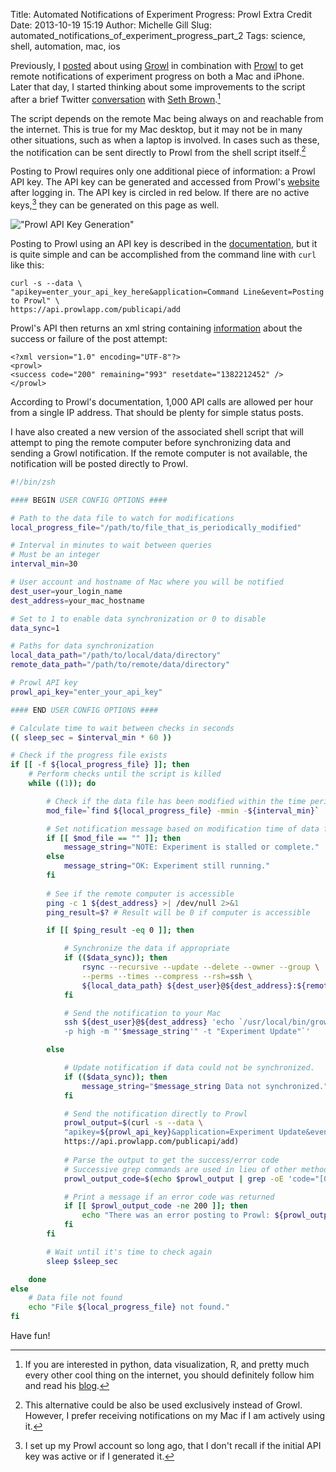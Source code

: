 Title: Automated Notifications of Experiment Progress: Prowl Extra Credit
Date: 2013-10-19 15:19
Author: Michelle Gill
Slug: automated_notifications_of_experiment_progress_part_2
Tags: science, shell, automation, mac, ios


Previously, I [posted](http://modernscientist.com/posts/2013/2013-10-12-automated_notifications_of_experiment_progress/) about using [Growl](http://growl.info/) in combination with [Prowl](http://www.prowlapp.com/) to get remote notifications of experiment progress on both a Mac and iPhone. Later that day, I started thinking about some improvements to the script after a brief Twitter [conversation](https://twitter.com/modernscientist/status/389159633753210880) with [Seth Brown](https://twitter.com/DrBunsen).[^follow] 

The script depends on the remote Mac being always on and reachable from the internet. This is true for my Mac desktop, but it may not be in many other situations, such as when a laptop is involved. In cases such as these, the notification can be sent directly to Prowl from the shell script itself.[^alt] 

Posting to Prowl requires only one additional piece of information: a Prowl API key. The API key can be generated and accessed from Prowl's [website](https://www.prowlapp.com/api_settings.php) after logging in. The API key is circled in red below. If there are no active keys,[^api] they can be generated on this page as well.

!["Prowl API Key Generation"][image1]

Posting to Prowl using an API key is described in the [documentation](http://www.prowlapp.com/api.php), but it is quite simple and can be accomplished from the command line with `curl` like this:

```text
curl -s --data \
"apikey=enter_your_api_key_here&application=Command Line&event=Posting to Prowl" \
https://api.prowlapp.com/publicapi/add
```

Prowl's API then returns an xml string containing [information](http://www.prowlapp.com/api.php#return) about the success or failure of the post attempt:

```text
<?xml version="1.0" encoding="UTF-8"?>
<prowl>
<success code="200" remaining="993" resetdate="1382212452" />
</prowl>
```

According to Prowl's documentation, 1,000 API calls are allowed per hour from a single IP address. That should be plenty for simple status posts.

I have also created a new version of the associated shell script that will attempt to ping the remote computer before synchronizing data and sending a Growl notification. If the remote computer is not available, the notification will be posted directly to Prowl.

```bash
#!/bin/zsh

#### BEGIN USER CONFIG OPTIONS ####

# Path to the data file to watch for modifications
local_progress_file="/path/to/file_that_is_periodically_modified"

# Interval in minutes to wait between queries
# Must be an integer
interval_min=30

# User account and hostname of Mac where you will be notified
dest_user=your_login_name
dest_address=your_mac_hostname

# Set to 1 to enable data synchronization or 0 to disable
data_sync=1

# Paths for data synchronization
local_data_path="/path/to/local/data/directory"
remote_data_path="/path/to/remote/data/directory"

# Prowl API key
prowl_api_key="enter_your_api_key"

#### END USER CONFIG OPTIONS ####

# Calculate time to wait between checks in seconds
(( sleep_sec = $interval_min * 60 ))

# Check if the progress file exists
if [[ -f ${local_progress_file} ]]; then
    # Perform checks until the script is killed
    while ((1)); do

        # Check if the data file has been modified within the time period
        mod_file=`find ${local_progress_file} -mmin -${interval_min}`

        # Set notification message based on modification time of data file
        if [[ $mod_file == "" ]]; then
            message_string="NOTE: Experiment is stalled or complete."
        else
            message_string="OK: Experiment still running."
        fi
        
        # See if the remote computer is accessible
        ping -c 1 ${dest_address} >| /dev/null 2>&1
        ping_result=$? # Result will be 0 if computer is accessible

        if [[ $ping_result -eq 0 ]]; then

            # Synchronize the data if appropriate
            if (($data_sync)); then
                rsync --recursive --update --delete --owner --group \
                --perms --times --compress --rsh=ssh \
                ${local_data_path} ${dest_user}@${dest_address}:${remote_data_path}
            fi

            # Send the notification to your Mac
            ssh ${dest_user}@${dest_address} 'echo `/usr/local/bin/growlnotify \
            -p high -m "'$message_string'" -t "Experiment Update"`'

        else

            # Update notification if data could not be synchronized.
            if (($data_sync)); then
                message_string="$message_string Data not synchronized."
            fi

            # Send the notification directly to Prowl
            prowl_output=$(curl -s --data \
            "apikey=${prowl_api_key}&application=Experiment Update&event=${message_string}" \
            https://api.prowlapp.com/publicapi/add)
            
            # Parse the output to get the success/error code
            # Successive grep commands are used in lieu of other methods for BSD/GNU compatibility
            prowl_output_code=$(echo $prowl_output | grep -oE 'code="[0-9]+"' | grep -oE '[0-9]+')

            # Print a message if an error code was returned
            if [[ $prowl_output_code -ne 200 ]]; then
                echo "There was an error posting to Prowl: ${prowl_output_code}"
            fi
        fi

        # Wait until it's time to check again
        sleep $sleep_sec

    done
else
    # Data file not found
    echo "File ${local_progress_file} not found."
fi
```

Have fun!

[image1]: {filename}/images/2013-10-19_automated_notifications_of_experiment_progress_part_2_1.png "Prowl API Key Generation"

[^follow]: If you are interested in python, data visualization, R, and pretty much every other cool thing on the internet, you should definitely follow him and read his [blog](http://www.drbunsen.org/).

[^alt]: This alternative could be also be used exclusively instead of Growl. However, I prefer receiving notifications on my Mac if I am actively using it.

[^api]: I set up my Prowl account so long ago, that I don't recall if the initial API key was active or if I generated it.